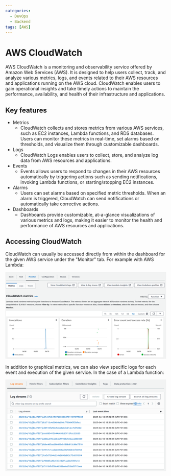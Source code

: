 ```yaml
---
categories:
  - DevOps
  - Backend
tags: [AWS]
---
```


# AWS CloudWatch

AWS CloudWatch is a monitoring and observability service offered by Amazon Web Services (AWS). It is designed to help users collect, track, and analyze various metrics, logs, and events related to their AWS resources and applications running on the AWS cloud. CloudWatch enables users to gain operational insights and take timely actions to maintain the performance, availability, and health of their infrastructure and applications.

## Key features

- Metrics
  - CloudWatch collects and stores metrics from various AWS services, such as EC2 instances, Lambda functions, and RDS databases. Users can monitor these metrics in real-time, set alarms based on thresholds, and visualize them through customizable dashboards.
- Logs
  - CloudWatch Logs enables users to collect, store, and analyze log data from AWS resources and applications.
- Events
  - Events allows users to respond to changes in their AWS resources automatically by triggering actions such as sending notifications, invoking Lambda functions, or starting/stopping EC2 instances.
- Alarms
  - Users can set alarms based on specified metric thresholds. When an alarm is triggered, CloudWatch can send notifications or automatically take corrective actions.
- Dashboards
  - Dashboards provide customizable, at-a-glance visualizations of various metrics and logs, making it easier to monitor the health and performance of AWS resources and applications.

## Accessing CloudWatch

CloudWatch can usually be accessed directly from within the dashboard for the given AWS service under the "Monitor" tab. For example with AWS Lambda:

![](/_img/lambda-cloudwatch.png)

In addition to graphical metrics, we can also view specific logs for each event and execution of the given service. In the case of a Lambda function:

![](/_img/cloudwatch-logs.png)
